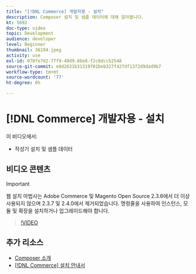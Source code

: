 ```yaml
---
title: "[!DNL Commerce] 개발자용 - 설치"
description: Composer 설치 및 샘플 데이터에 대해 알아봅니다.
kt: 5692
doc-type: video
topic: Development
audience: developer
level: Beginner
thumbnail: 36194.jpeg
activity: use
exl-id: 070fe7d2-77f9-40d9-86e8-f2c8dccb2548
source-git-commit: e8d2631b31319701beb327f42fdf1372d9dad9b7
workflow-type: tm+mt
source-wordcount: '77'
ht-degree: 0%

---
```


# [!DNL Commerce] 개발자용 - 설치

이 비디오에서:

- 작성기 설치 및 샘플 데이터

## 비디오 콘텐츠

>[!IMPORTANT]
>
>웹 설치 마법사는 Adobe Commerce 및 Magento Open Source 2.3.6에서 더 이상 사용되지 않으며 2.3.7 및 2.4.0에서 제거되었습니다. 명령줄을 사용하여 인스턴스, 모듈 및 확장을 설치하거나 업그레이드해야 합니다.

>[!VIDEO](https://video.tv.adobe.com/v/36194?quality=12&learn=on)

## 추가 리소스

- [Composer 소개](https://developer.adobe.com/commerce/php/development/composer/)
- [[!DNL Commerce] 설치 안내서](https://experienceleague.adobe.com/docs/commerce-operations/installation-guide/overview.html)
